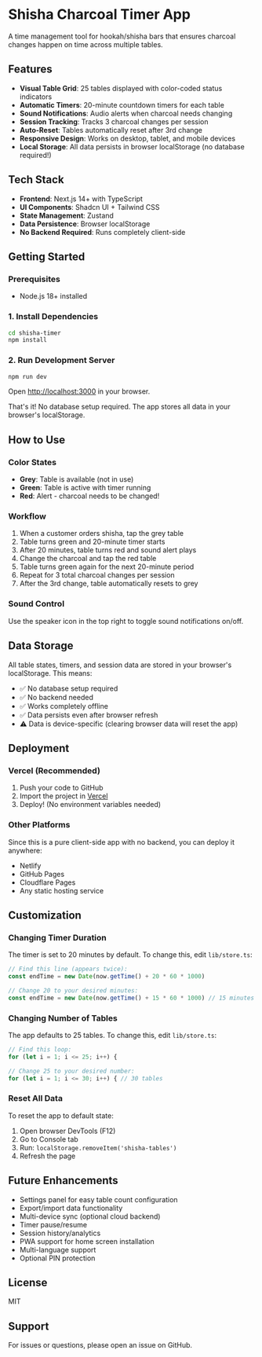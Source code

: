 # Shisha Charcoal Timer App

A time management tool for hookah/shisha bars that ensures charcoal changes happen on time across multiple tables.

## Features

- **Visual Table Grid**: 25 tables displayed with color-coded status indicators
- **Automatic Timers**: 20-minute countdown timers for each table
- **Sound Notifications**: Audio alerts when charcoal needs changing
- **Session Tracking**: Tracks 3 charcoal changes per session
- **Auto-Reset**: Tables automatically reset after 3rd change
- **Responsive Design**: Works on desktop, tablet, and mobile devices
- **Local Storage**: All data persists in browser localStorage (no database required!)

## Tech Stack

- **Frontend**: Next.js 14+ with TypeScript
- **UI Components**: Shadcn UI + Tailwind CSS
- **State Management**: Zustand
- **Data Persistence**: Browser localStorage
- **No Backend Required**: Runs completely client-side

## Getting Started

### Prerequisites

- Node.js 18+ installed

### 1. Install Dependencies

```bash
cd shisha-timer
npm install
```

### 2. Run Development Server

```bash
npm run dev
```

Open [http://localhost:3000](http://localhost:3000) in your browser.

That's it! No database setup required. The app stores all data in your browser's localStorage.

## How to Use

### Color States

- **Grey**: Table is available (not in use)
- **Green**: Table is active with timer running
- **Red**: Alert - charcoal needs to be changed!

### Workflow

1. When a customer orders shisha, tap the grey table
2. Table turns green and 20-minute timer starts
3. After 20 minutes, table turns red and sound alert plays
4. Change the charcoal and tap the red table
5. Table turns green again for the next 20-minute period
6. Repeat for 3 total charcoal changes per session
7. After the 3rd change, table automatically resets to grey

### Sound Control

Use the speaker icon in the top right to toggle sound notifications on/off.

## Data Storage

All table states, timers, and session data are stored in your browser's localStorage. This means:

- ✅ No database setup required
- ✅ No backend needed
- ✅ Works completely offline
- ✅ Data persists even after browser refresh
- ⚠️ Data is device-specific (clearing browser data will reset the app)

## Deployment

### Vercel (Recommended)

1. Push your code to GitHub
2. Import the project in [Vercel](https://vercel.com)
3. Deploy! (No environment variables needed)

### Other Platforms

Since this is a pure client-side app with no backend, you can deploy it anywhere:
- Netlify
- GitHub Pages
- Cloudflare Pages
- Any static hosting service

## Customization

### Changing Timer Duration

The timer is set to 20 minutes by default. To change this, edit `lib/store.ts`:

```typescript
// Find this line (appears twice):
const endTime = new Date(now.getTime() + 20 * 60 * 1000)

// Change 20 to your desired minutes:
const endTime = new Date(now.getTime() + 15 * 60 * 1000) // 15 minutes
```

### Changing Number of Tables

The app defaults to 25 tables. To change this, edit `lib/store.ts`:

```typescript
// Find this loop:
for (let i = 1; i <= 25; i++) {

// Change 25 to your desired number:
for (let i = 1; i <= 30; i++) { // 30 tables
```

### Reset All Data

To reset the app to default state:
1. Open browser DevTools (F12)
2. Go to Console tab
3. Run: `localStorage.removeItem('shisha-tables')`
4. Refresh the page

## Future Enhancements

- Settings panel for easy table count configuration
- Export/import data functionality
- Multi-device sync (optional cloud backend)
- Timer pause/resume
- Session history/analytics
- PWA support for home screen installation
- Multi-language support
- Optional PIN protection

## License

MIT

## Support

For issues or questions, please open an issue on GitHub.
